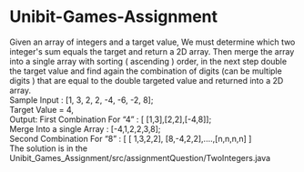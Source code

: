 # Unibit-Games-Assignment
Given an array of integers and a target value, We must determine which two integer's sum
equals the target and return a 2D array. Then merge the array into a single array with sorting (
ascending ) order, in the next step double the target value and find again the combination of
digits (can be multiple digits ) that are equal to the double targeted value and returned into a 2D
array.<br />
Sample Input : [1, 3, 2, 2, -4, -6, -2, 8];<br />
Target Value = 4,<br />
Output: First Combination For “4” : [ [1,3],[2,2],[-4,8]];<br />
Merge Into a single Array : [-4,1,2,2,3,8];<br />
Second Combination For “8” : [ [ 1,3,2,2], [8,-4,2,2],....,[n,n,n,n] ]<br />
The solution is in the Unibit_Games_Assignment/src/assignmentQuestion/TwoIntegers.java

